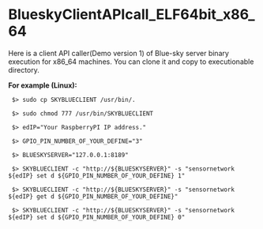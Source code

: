 BlueskyClientAPIcall_ELF64bit_x86_64
====================================
 Here is a client API caller(Demo version 1) of Blue-sky server binary execution for x86_64 machines. You can clone it and copy to executionable directory. 

 **For example (Linux):**

  ```shell 
   $> sudo cp SKYBLUECLIENT /usr/bin/.
   
   $> sudo chmod 777 /usr/bin/SKYBLUECLIENT

   $> edIP="Your RaspberryPI IP address."

   $> GPIO_PIN_NUMBER_OF_YOUR_DEFINE="3"

   $> BLUESKYSERVER="127.0.0.1:8189"

   $> SKYBLUECLIENT -c "http://${BLUESKYSERVER}" -s "sensornetwork ${edIP} set d ${GPIO_PIN_NUMBER_OF_YOUR_DEFINE} 1"

   $> SKYBLUECLIENT -c "http://${BLUESKYSERVER}" -s "sensornetwork ${edIP} get d ${GPIO_PIN_NUMBER_OF_YOUR_DEFINE}"

   $> SKYBLUECLIENT -c "http://${BLUESKYSERVER}" -s "sensornetwork ${edIP} set d ${GPIO_PIN_NUMBER_OF_YOUR_DEFINE} 0"
  
  ```
